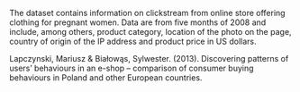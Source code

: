 The dataset contains information on clickstream from online store offering clothing for pregnant women.
Data are from five months of 2008 and include, among others, product category, location of the photo on the page, country of origin of the IP address and product price in US dollars.






Lapczynski, Mariusz & Białowąs, Sylwester. (2013). Discovering patterns of users’ behaviours in an e-shop – comparison of consumer buying behaviours in Poland and other European countries. 
